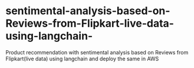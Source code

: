 # sentimental-analysis-based-on-Reviews-from-Flipkart-live-data-using-langchain-
Product recommendation with sentimental analysis based on Reviews from Flipkart(live data) using langchain and deploy the same in AWS
